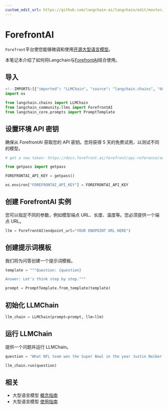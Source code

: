 ```yaml
---
custom_edit_url: https://github.com/langchain-ai/langchain/edit/master/docs/docs/integrations/llms/forefrontai.ipynb
---
```

# ForefrontAI


`Forefront`平台使您能够微调和使用[开源大型语言模型](https://docs.forefront.ai/forefront/master/models)。

本笔记本介绍了如何将Langchain与[ForefrontAI](https://www.forefront.ai/)结合使用。


## 导入


```python
<!--IMPORTS:[{"imported": "LLMChain", "source": "langchain.chains", "docs": "https://python.langchain.com/api_reference/langchain/chains/langchain.chains.llm.LLMChain.html", "title": "ForefrontAI"}, {"imported": "ForefrontAI", "source": "langchain_community.llms", "docs": "https://python.langchain.com/api_reference/community/llms/langchain_community.llms.forefrontai.ForefrontAI.html", "title": "ForefrontAI"}, {"imported": "PromptTemplate", "source": "langchain_core.prompts", "docs": "https://python.langchain.com/api_reference/core/prompts/langchain_core.prompts.prompt.PromptTemplate.html", "title": "ForefrontAI"}]-->
import os

from langchain.chains import LLMChain
from langchain_community.llms import ForefrontAI
from langchain_core.prompts import PromptTemplate
```

## 设置环境 API 密钥
确保从 ForefrontAI 获取您的 API 密钥。您将获得 5 天的免费试用，以测试不同的模型。


```python
# get a new token: https://docs.forefront.ai/forefront/api-reference/authentication

from getpass import getpass

FOREFRONTAI_API_KEY = getpass()
```


```python
os.environ["FOREFRONTAI_API_KEY"] = FOREFRONTAI_API_KEY
```

## 创建 ForefrontAI 实例
您可以指定不同的参数，例如模型端点 URL、长度、温度等。您必须提供一个端点 URL。


```python
llm = ForefrontAI(endpoint_url="YOUR ENDPOINT URL HERE")
```

## 创建提示词模板
我们将为问答创建一个提示词模板。


```python
template = """Question: {question}

Answer: Let's think step by step."""

prompt = PromptTemplate.from_template(template)
```

## 初始化 LLMChain


```python
llm_chain = LLMChain(prompt=prompt, llm=llm)
```

## 运行 LLMChain
提供一个问题并运行 LLMChain。


```python
question = "What NFL team won the Super Bowl in the year Justin Beiber was born?"

llm_chain.run(question)
```


## 相关

- 大型语言模型 [概念指南](/docs/concepts/#llms)
- 大型语言模型 [使用指南](/docs/how_to/#llms)
